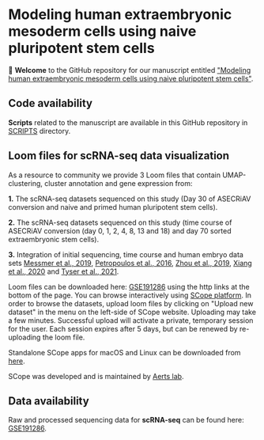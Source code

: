# Modeling human extraembryonic mesoderm cells using naive pluripotent stem cells
:tada: **Welcome** to the GitHub repository for our manuscript entitled ["Modeling human extraembryonic mesoderm cells using naive pluripotent stem cells"](https://www...).

## Code availability
**Scripts** related to the manuscript are available in this GitHub repository in [SCRIPTS](SCRIPTS) directory.

## Loom files for scRNA-seq data visualization
As a resource to community we provide 3 Loom files that contain UMAP-clustering, cluster annotation and gene expression from: 

**1.** The scRNA-seq datasets sequenced on this study (Day 30 of ASECRiAV conversion and naive and primed human pluripotent stem cells).

**2.** The scRNA-seq datasets sequenced on this study (time course of ASECRiAV conversion (day 0, 1, 2, 4, 8, 13 and 18) and day 70 sorted extraembryonic stem cells).

**3.** Integration of initial sequencing, time course and human embryo data sets [Messmer et al., 2019](https://www.cell.com/cell-reports/pdf/S2211-1247(18)32074-6.pdf), [Petropoulos et al., 2016](https://www.cell.com/cell/fulltext/S0092-8674(16)30280-X?_returnURL=https%3A%2F%2Flinkinghub.elsevier.com%2Fretrieve%2Fpii%2FS009286741630280X%3Fshowall%3Dtrue), [Zhou et al., 2019](https://www.nature.com/articles/s41586-019-1500-0), [Xiang et al., 2020](https://www-nature-com.kuleuven.e-bronnen.be/articles/s41586-019-1875-y) and [Tyser et al., 2021](https://www-nature-com.kuleuven.e-bronnen.be/articles/s41586-021-04158-y).

Loom files can be downloaded here: [GSE191286](https://www.ncbi.nlm.nih.gov/geo/query/acc.cgi?acc=GSE191286) using the http links at the bottom of the page. You can browse interactively using [SCope platform](https://scope.aertslab.org/#/0e367043-465c-442d-8b64-4af393567818/*/welcome). In order to browse the datasets, upload loom files by clicking on "Upload new dataset" in the menu on the left-side of SCope website. Uploading may take a few minutes. Successful upload will activate a private, temporary session for the user. Each session expires after 5 days, but can be renewed by re-uploading the loom file. 

Standalone SCope apps for macOS and Linux can be downloaded from [here](https://github.com/aertslab/SCope/releases).

SCope was developed and is maintained by [Aerts lab](https://www.aertslab.org/).

## Data availability
Raw and processed sequencing data for **scRNA-seq** can be found here: [GSE191286](https://www.ncbi.nlm.nih.gov/geo/query/acc.cgi?acc=GSE191286).
